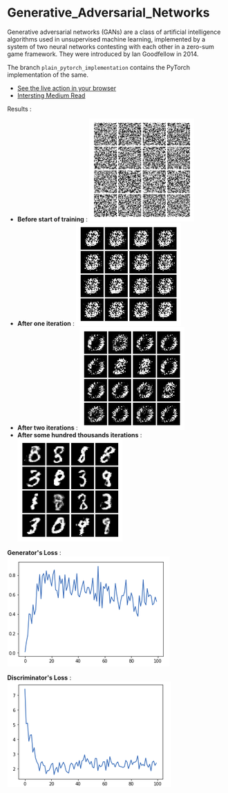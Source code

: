# Generative_Adversarial_Networks
Generative adversarial networks (GANs) are a class of artificial intelligence algorithms used in unsupervised machine learning, implemented by a system of two neural networks contesting with each other in a zero-sum game framework. They were introduced by Ian Goodfellow in 2014.

The branch `plain_pytorch_implementation` contains the PyTorch implementation of the same.

* [See the live action in your browser](https://cs.stanford.edu/people/karpathy/gan/)
* [Intersting Medium Read](https://medium.com/@devnag/generative-adversarial-networks-gans-in-50-lines-of-code-pytorch-e81b79659e3f)


Results : 
* **Before start of training** : ![Before start of training](./out-pytorch-gan/000.png)
* **After one iteration** : ![After one iteration](./out-pytorch-gan/001.png)
* **After two iterations** : ![After two iteration](./out-pytorch-gan/002.png)
* **After some hundred thousands iterations** : ![After some hundred thousands iterations](./out-pytorch-gan/102.png)


**Generator's Loss** : ![gen-loss](././out-pytorch-gan/disloss.png)

**Discriminator's Loss** : ![disc-loss](././out-pytorch-gan/genloss.png)
